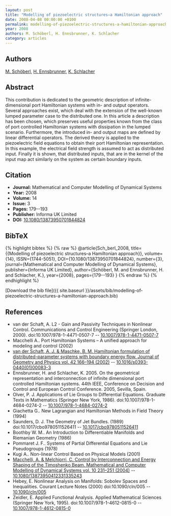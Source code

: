```yaml
---
layout: post
title: "Modelling of piezoelectric structures–a Hamiltonian approach"
date: 2008-04-08 00:00:00 +0100
permalink: modelling-of-piezoelectric-structures-a-hamiltonian-approach
year: 2008
authors: M. Schöberl, H. Ennsbrunner, K. Schlacher
category: articles
---
```

 
## Authors
[M. Schöberl](authors/markus-schoberl), [H. Ennsbrunner](authors/h-ennsbrunner), [K. Schlacher](authors/kurt-schlacher)
 
## Abstract
This contribution is dedicated to the geometric description of infinite-dimensional port Hamiltonian systems with in- and output operators. Several approaches exist, which deal with the extension of the well-known lumped parameter case to the distributed one. In this article a description has been chosen, which preserves useful properties known from the class of port controlled Hamiltonian systems with dissipation in the lumped scenario. Furthermore, the introduced in- and output maps are defined by linear differential operators. The derived theory is applied to the piezoelectric field equations to obtain their port Hamiltonian representation. In this example, the electrical field strength is assumed to act as distributed input. Finally it is shown, that distributed inputs, that are in the kernel of the input map act similarly on the system as certain boundary inputs.
 
## Citation
- **Journal:** Mathematical and Computer Modelling of Dynamical Systems
- **Year:** 2008
- **Volume:** 14
- **Issue:** 3
- **Pages:** 179--193
- **Publisher:** Informa UK Limited
- **DOI:** [10.1080/13873950701844824](https://doi.org/10.1080/13873950701844824)
 
## BibTeX
{% highlight bibtex %}
{% raw %}
@article{Sch_berl_2008,
  title={{Modelling of piezoelectric structures–a Hamiltonian approach}},
  volume={14},
  ISSN={1744-5051},
  DOI={10.1080/13873950701844824},
  number={3},
  journal={Mathematical and Computer Modelling of Dynamical Systems},
  publisher={Informa UK Limited},
  author={Schöberl, M. and Ennsbrunner, H. and Schlacher, K.},
  year={2008},
  pages={179--193}
}
{% endraw %}
{% endhighlight %}
 
[Download the bib file]({{ site.baseurl }}/assets/bib/modelling-of-piezoelectric-structures-a-hamiltonian-approach.bib)
 
## References
- van der Schaft, A. L2 - Gain and Passivity Techniques in Nonlinear Control. Communications and Control Engineering (Springer London, 2000). doi:10.1007/978-1-4471-0507-7 -- [10.1007/978-1-4471-0507-7](https://doi.org/10.1007/978-1-4471-0507-7)
- Macchelli A.. Port Hamiltonian Systems – A unified approach for modeling and control (2002)
- [van der Schaft, A. J. & Maschke, B. M. Hamiltonian formulation of distributed-parameter systems with boundary energy flow. Journal of Geometry and Physics vol. 42 166–194 (2002)](hamiltonian-formulation-of-distributed-parameter-systems-with-boundary-energy-flow) -- [10.1016/s0393-0440(01)00083-3](https://doi.org/10.1016/s0393-0440(01)00083-3)
- Ennsbrunner, H. and Schlacher, K. 2005. On the geometrical representation and interconnection of infinite dimensional port controlled Hamiltonian systems. 44th IEEE, Conference on Decision and Control and European Control Conference. 2005, Sevilla, Spain.
- Olver, P. J. Applications of Lie Groups to Differential Equations. Graduate Texts in Mathematics (Springer New York, 1986). doi:10.1007/978-1-4684-0274-2 -- [10.1007/978-1-4684-0274-2](https://doi.org/10.1007/978-1-4684-0274-2)
- Giachetta G.. New Lagrangian and Hamiltonian Methods in Field Theory (1994)
- Saunders, D. J. The Geometry of Jet Bundles. (1989) doi:10.1017/cbo9780511526411 -- [10.1017/cbo9780511526411](https://doi.org/10.1017/cbo9780511526411)
- Boothby W. M.. An Introduction to Differentiable Manifolds and Riemanian Geometry (1986)
- Pommaret J. F.. Systems of Partial Differential Equations and Lie Pseudogroups (1978)
- Kugi A.. Non-linear Control Based on Physical Models (2001)
- [Macchelli, A. & Melchiorri, C. Control by Interconnection and Energy Shaping of the Timoshenko Beam. Mathematical and Computer Modelling of Dynamical Systems vol. 10 231–251 (2004)](control-by-interconnection-and-energy-shaping-of-the-timoshenko-beam) -- [10.1080/13873950412331335243](https://doi.org/10.1080/13873950412331335243)
- Hebey, E. Nonlinear Analysis on Manifolds: Sobolev Spaces and Inequalities. Courant Lecture Notes (2000) doi:10.1090/cln/005 -- [10.1090/cln/005](https://doi.org/10.1090/cln/005)
- Zeidler, E. Applied Functional Analysis. Applied Mathematical Sciences (Springer New York, 1995). doi:10.1007/978-1-4612-0815-0 -- [10.1007/978-1-4612-0815-0](https://doi.org/10.1007/978-1-4612-0815-0)


